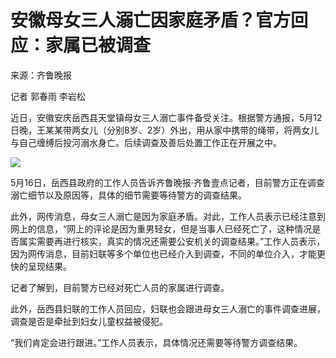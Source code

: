 # 安徽母女三人溺亡因家庭矛盾？官方回应：家属已被调查

来源：齐鲁晚报

​​记者 郭春雨 李岩松

近日，安徽安庆岳西县天堂镇母女三人溺亡事件备受关注。根据警方通报，5月12日晚，王某某带两女儿（分别8岁、2岁）外出，用从家中携带的绳带，将两女儿与自己缠缚后投河溺水身亡。后续调查及善后处置工作正在开展之中。

![](https://inews.gtimg.com/om_bt/OHVUFcUFAltYi6TPuQLmwBgHHyN1yn8VceapYduzF7hjcAA/1000)

5月16日，岳西县政府的工作人员告诉齐鲁晚报·齐鲁壹点记者，目前警方正在调查溺亡细节以及原因等，具体的细节需要等待警方的调查结果。

此外，网传消息，母女三人溺亡是因为家庭矛盾。对此，工作人员表示已经注意到网上的信息，“网上的评论是因为重男轻女，但是当事人已经死亡了，这种情况是否属实需要再进行核实，真实的情况还需要公安机关的调查结果。”工作人员表示，因为网传消息，目前妇联等多个单位也已经介入到调查，不同的单位介入，才能更快的呈现结果。

记者了解到，目前警方已经对死亡人员的家属进行调查。

此外，岳西县妇联的工作人员回应，妇联也会跟进母女三人溺亡的事件调查进展，调查是否是牵扯到妇女儿童权益被侵犯。

“我们肯定会进行跟进。”工作人员表示，具体情况还需要等待警方调查结果。​​​​

